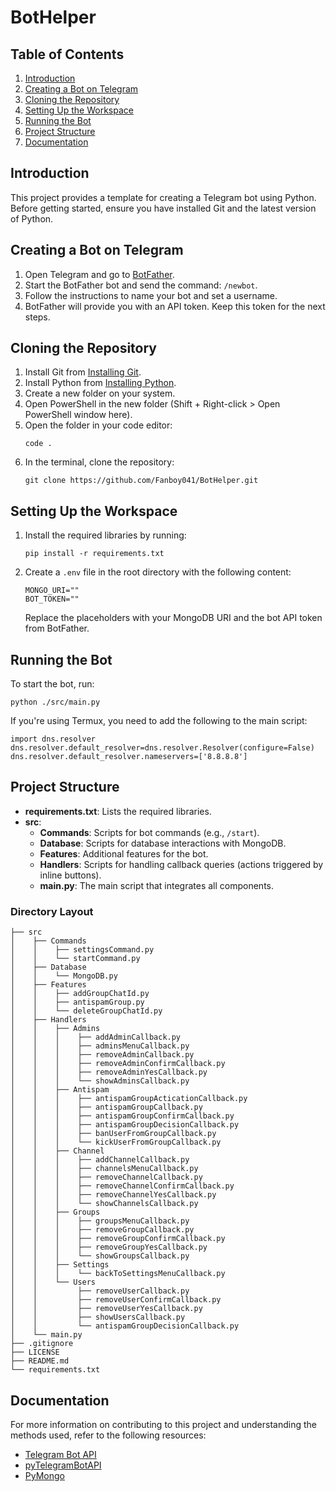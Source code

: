 # BotHelper

## Table of Contents

1. [Introduction](#introduction)
2. [Creating a Bot on Telegram](#creating-a-bot-on-telegram)
3. [Cloning the Repository](#cloning-the-repository)
4. [Setting Up the Workspace](#setting-up-the-workspace)
5. [Running the Bot](#running-the-bot)
6. [Project Structure](#project-structure)
7. [Documentation](#documentation)

## Introduction

This project provides a template for creating a Telegram bot using Python. Before getting started, ensure you have installed Git and the latest version of Python.

## Creating a Bot on Telegram

1. Open Telegram and go to [BotFather](https://t.me/BotFather).
2. Start the BotFather bot and send the command: `/newbot`.
3. Follow the instructions to name your bot and set a username.
4. BotFather will provide you with an API token. Keep this token for the next steps.

## Cloning the Repository

1. Install Git from [Installing Git](https://git-scm.com/book/en/v2/Getting-Started-Installing-Git).
2. Install Python from [Installing Python](https://python.org/downloads/).
3. Create a new folder on your system.
4. Open PowerShell in the new folder (Shift + Right-click > Open PowerShell window here).
5. Open the folder in your code editor:
    ```
    code .
    ```
6. In the terminal, clone the repository:
    ```
    git clone https://github.com/Fanboy041/BotHelper.git
    ```

## Setting Up the Workspace

1. Install the required libraries by running:
    ```
    pip install -r requirements.txt
    ```
2. Create a `.env` file in the root directory with the following content:
    ```
    MONGO_URI=""
    BOT_TOKEN=""
    ```
    Replace the placeholders with your MongoDB URI and the bot API token from BotFather.

## Running the Bot

To start the bot, run:
```
python ./src/main.py
```
If you're using Termux, you need to add the following to the main script:
```
import dns.resolver
dns.resolver.default_resolver=dns.resolver.Resolver(configure=False)
dns.resolver.default_resolver.nameservers=['8.8.8.8']
```

## Project Structure

- **requirements.txt**: Lists the required libraries.
- **src**:
  - **Commands**: Scripts for bot commands (e.g., `/start`).
  - **Database**: Scripts for database interactions with MongoDB.
  - **Features**: Additional features for the bot.
  - **Handlers**: Scripts for handling callback queries (actions triggered by inline buttons).
  - **main.py**: The main script that integrates all components.

### Directory Layout

```
├── src
│    ├── Commands
│    │    ├── settingsCommand.py
│    │    └── startCommand.py
│    ├── Database
│    │    └── MongoDB.py
│    ├── Features
│    │    ├── addGroupChatId.py
│    │    ├── antispamGroup.py
│    │    └── deleteGroupChatId.py
│    ├── Handlers
│    │    ├── Admins
│    │    │    ├── addAdminCallback.py
│    │    │    ├── adminsMenuCallback.py
│    │    │    ├── removeAdminCallback.py
│    │    │    ├── removeAdminConfirmCallback.py
│    │    │    ├── removeAdminYesCallback.py
│    │    │    └── showAdminsCallback.py
│    │    ├── Antispam
│    │    │    ├── antispamGroupActicationCallback.py
│    │    │    ├── antispamGroupCallback.py
│    │    │    ├── antispamGroupConfirmCallback.py
│    │    │    ├── antispamGroupDecisionCallback.py
│    │    │    ├── banUserFromGroupCallback.py
│    │    │    └── kickUserFromGroupCallback.py
│    │    ├── Channel
│    │    │    ├── addChannelCallback.py
│    │    │    ├── channelsMenuCallback.py
│    │    │    ├── removeChannelCallback.py
│    │    │    ├── removeChannelConfirmCallback.py
│    │    │    ├── removeChannelYesCallback.py
│    │    │    └── showChannelsCallback.py
│    │    ├── Groups
│    │    │    ├── groupsMenuCallback.py
│    │    │    ├── removeGroupCallback.py
│    │    │    ├── removeGroupConfirmCallback.py
│    │    │    ├── removeGroupYesCallback.py
│    │    │    └── showGroupsCallback.py
│    │    ├── Settings
│    │    │    └── backToSettingsMenuCallback.py
│    │    └── Users
│    │         ├── removeUserCallback.py
│    │         ├── removeUserConfirmCallback.py
│    │         ├── removeUserYesCallback.py
│    │         ├── showUsersCallback.py
│    │         └── antispamGroupDecisionCallback.py
│    └── main.py
├── .gitignore
├── LICENSE
├── README.md
└── requirements.txt
```

## Documentation

For more information on contributing to this project and understanding the methods used, refer to the following resources:

- [Telegram Bot API](https://core.telegram.org/bots/api)
- [pyTelegramBotAPI](https://pypi.org/project/pyTelegramBotAPI/)
- [PyMongo](https://pymongo.readthedocs.io/en/stable/)
